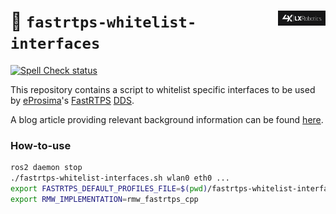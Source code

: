 <a href="https://lxrobotics.com/"><img align="right" src="https://raw.githubusercontent.com/lxrobotics/.github/main/logo/lxrobotics.png" width="15%"></a>
:floppy_disk: `fastrtps-whitelist-interfaces`
=============================================
[![Spell Check status](https://github.com/lxrobotics/fastrtps-whitelist-interfaces/actions/workflows/spell-check.yml/badge.svg)](https://github.com/lxrobotics/fastrtps-whitelist-interfacesactions/workflows/spell-check.yml)

This repository contains a script to whitelist specific interfaces to be used by [eProsima](https://www.eprosima.com/)'s [FastRTPS](https://fast-dds.docs.eprosima.com/en/v1.7.0/) [DDS](https://en.wikipedia.org/wiki/Data_Distribution_Service).

A blog article providing relevant background information can be found [here](https://lxrobotics.com/blog/restrict-ros2-dds-communication-to-specific-interfaces/).

### How-to-use
```bash
ros2 daemon stop
./fastrtps-whitelist-interfaces.sh wlan0 eth0 ...
export FASTRTPS_DEFAULT_PROFILES_FILE=$(pwd)/fastrtps-whitelist-interfaces.xml
export RMW_IMPLEMENTATION=rmw_fastrtps_cpp
```
